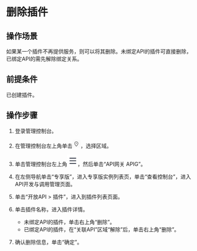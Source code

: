 # 删除插件<a name="ZH-CN_TOPIC_0000001142957206"></a>

## 操作场景<a name="zh-cn_topic_0000001128537158_zh-cn_topic_0000001151267591_section713911168416"></a>

如果某一个插件不再提供服务，则可以将其删除。未绑定API的插件可直接删除，已绑定API的需先解除绑定关系。

## 前提条件<a name="zh-cn_topic_0000001128537158_zh-cn_topic_0000001151267591_section83110548119"></a>

已创建插件。

## 操作步骤<a name="zh-cn_topic_0000001128537158_zh-cn_topic_0000001151267591_section1933615732513"></a>

1.  登录管理控制台。
2.  在管理控制台左上角单击![](figures/icon-region.png)，选择区域。
3.  单击管理控制台左上角![](figures/zh-cn_image_0000001191951641.png)，然后单击“API网关 APIG”。
4.  在左侧导航单击“专享版”，进入专享版实例列表页，单击“查看控制台”，进入API开发与调用管理页面。
5.  单击“开放API \> 插件”，进入到插件列表页面。
6.  单击插件名称，进入插件详情。
    -   未绑定API的插件，单击右上角“删除”。
    -   已绑定API的插件，在“关联API”区域“解除”后，单击右上角“删除”。

7.  确认删除信息，单击“确定”。

